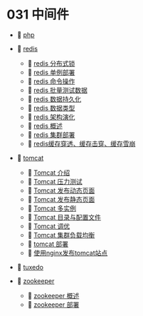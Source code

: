 # 031 中间件

* 📄 [php](siyuan://blocks/20231110105237-1n4jd2x)
* 📑 [redis](siyuan://blocks/20231110105237-k9r2pff)

  * 📄 [redis 分布式锁](siyuan://blocks/20231110105237-9gqc4t8)
  * 📄 [redis 单例部署](siyuan://blocks/20231110105237-4madtae)
  * 📄 [redis 命令操作](siyuan://blocks/20231110105237-6gix5ks)
  * 📄 [redis 批量测试数据](siyuan://blocks/20231114174539-5c7huc9)
  * 📄 [redis 数据持久化](siyuan://blocks/20231110105237-urb1pil)
  * 📄 [redis 数据类型](siyuan://blocks/20231110105237-chdm8jc)
  * 📄 [redis 架构演化](siyuan://blocks/20231110105237-5buk4p8)
  * 📄 [redis 概述](siyuan://blocks/20231110105237-ygxmj09)
  * 📄 [redis 集群部署](siyuan://blocks/20231110105237-dhjyprl)
  * 📄 [redis缓存穿透、缓存击穿、缓存雪崩](siyuan://blocks/20240405223554-vycvbtk)
* 📑 [tomcat](siyuan://blocks/20231110105237-hd8jgyj)

  * 📄 [Tomcat 介绍](siyuan://blocks/20231110105237-qa0bhz9)
  * 📄 [Tomcat 压力测试](siyuan://blocks/20231110105237-xegxqhz)
  * 📄 [Tomcat 发布动态页面](siyuan://blocks/20231110105237-n4jaeef)
  * 📄 [Tomcat 发布静态页面](siyuan://blocks/20231110105237-v5chxkc)
  * 📄 [Tomcat 多实例](siyuan://blocks/20231110105237-56ozoat)
  * 📄 [Tomcat 目录与配置文件](siyuan://blocks/20231110105237-ulu3gr7)
  * 📄 [Tomcat 调优](siyuan://blocks/20231110105237-eofwr3c)
  * 📄 [Tomcat 集群负载均衡](siyuan://blocks/20231110105237-i0w629w)
  * 📄 [tomcat 部署](siyuan://blocks/20231110105237-3uidtxq)
  * 📄 [使用nginx发布tomcat站点](siyuan://blocks/20231110105237-m8skmei)
* 📄 [tuxedo](siyuan://blocks/20231110105237-wmvh67s)
* 📑 [zookeeper](siyuan://blocks/20231110105237-kx4lt1a)

  * 📄 [zookeeper 概述](siyuan://blocks/20231110105237-8gsogt6)
  * 📄 [zookeeper 部署](siyuan://blocks/20231110105237-xah50sz)

‍
